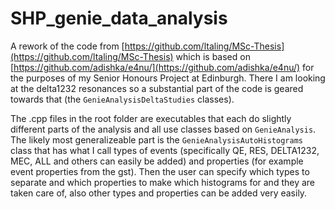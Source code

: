 # SHP_genie_data_analysis

A rework of the code from [https://github.com/ltaling/MSc-Thesis](https://github.com/ltaling/MSc-Thesis) which is based on [https://github.com/adishka/e4nu/](https://github.com/adishka/e4nu/) for the purposes of my Senior Honours Project at Edinburgh.
There I am looking at the delta1232 resonances so a substantial part of the code is geared towards that (the `GenieAnalysisDeltaStudies` classes).

The .cpp files in the root folder are executables that each do slightly different parts of the analysis and all use classes based on `GenieAnalysis`.
The likely most generalizeable part is the `GenieAnalysisAutoHistograms` class that has what I call types of events (specifically QE, RES, DELTA1232, MEC, ALL and others can easily be added) and properties (for example event properties from the gst).
Then the user can specify which types to separate and which properties to make which histograms for and they are taken care of, also other types and properties can be added very easily.
